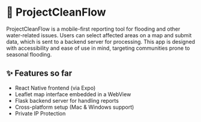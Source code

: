 # 🌊 ProjectCleanFlow

ProjectCleanFlow is a mobile-first reporting tool for flooding and other water-related issues. Users can select affected areas on a map and submit data, which is sent to a backend server for processing. This app is designed with accessibility and ease of use in mind, targeting communities prone to seasonal flooding.

## ✨ Features so far

- React Native frontend (via Expo)
- Leaflet map interface embedded in a WebView
- Flask backend server for handling reports
- Cross-platform setup (Mac & Windows support)
- Private IP Protection
